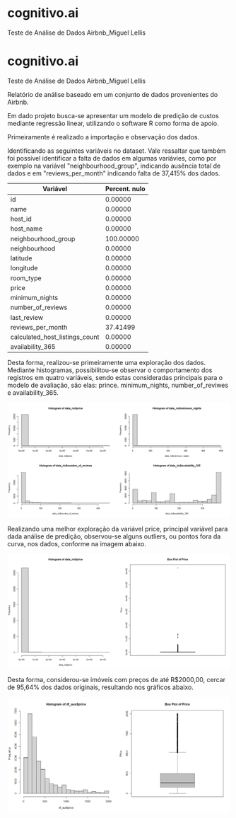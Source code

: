 # cognitivo.ai
Teste de Análise de Dados Airbnb_Miguel Lellis

# cognitivo.ai
Teste de Análise de Dados Airbnb_Miguel Lellis

Relatório de análise baseado em um conjunto de dados provenientes do Airbnb.

Em dado projeto busca-se apresentar um modelo de predição de custos mediante regressão linear, utilizando o software R como forma de apoio.

Primeiramente é realizado a importação e observação dos dados.

Identificando as seguintes variáveis no dataset. Vale ressaltar que também foi possível identificar a falta de dados em algumas variávies, 
como por exemplo na variável "neighbourhood_group", indicando ausência total de dados e em "reviews_per_month" indicando falta de 37,415% dos dados.

| Variável                        |Percent. nulo |
|---------------------------------|--------------|
|id                               |      0.00000 |
|name                             |     0.00000  |
|host_id                          |      0.00000 |
|host_name                        |      0.00000 |
|neighbourhood_group              |    100.00000 |
|neighbourhood                    |      0.00000 |
|latitude                         |      0.00000 |
|longitude                        |      0.00000 |
|room_type                        |      0.00000 |
|price                            |      0.00000 |
|minimum_nights                   |      0.00000 |
|number_of_reviews                |      0.00000 |
|last_review                      |      0.00000 |
|reviews_per_month                |     37.41499 |
|calculated_host_listings_count   |      0.00000 |
|availability_365                 |      0.00000 |


Desta forma, realizou-se primeiramente uma exploração dos dados. Mediante histogramas, possibilitou-se
observar o comportamento dos registros em quatro variáveis, sendo estas consideradas principais para o modelo
de avaliação, são elas: prince. minimum_nights, number_of_reviwes e availability_365.

![](plot_1.png)

Realizando uma melhor exploração da variável price, principal variável para dada análise de predição, observou-se
alguns outliers, ou pontos fora da curva, nos dados, conforme na imagem abaixo.

![](plot_2.png)

Desta forma, considerou-se imóveis com preços de até R$2000,00, cercar de 95,64% dos dados originais, resultando nos gráficos abaixo.

![](plot_3.png)












